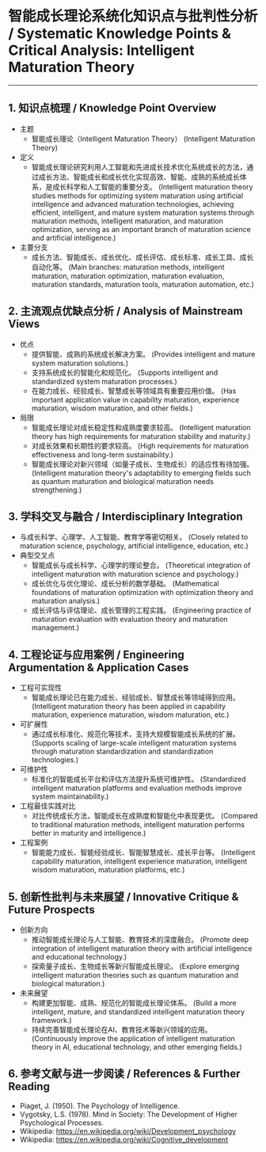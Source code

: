 # 智能成长理论系统化知识点与批判性分析 / Systematic Knowledge Points & Critical Analysis: Intelligent Maturation Theory

---

## 1. 知识点梳理 / Knowledge Point Overview

- 主题
  - 智能成长理论（Intelligent Maturation Theory）
      (Intelligent Maturation Theory)
- 定义
  - 智能成长理论研究利用人工智能和先进成长技术优化系统成长的方法，通过成长方法、智能成长和成长优化实现高效、智能、成熟的系统成长体系，是成长科学和人工智能的重要分支。
      (Intelligent maturation theory studies methods for optimizing system maturation using artificial intelligence and advanced maturation technologies, achieving efficient, intelligent, and mature system maturation systems through maturation methods, intelligent maturation, and maturation optimization, serving as an important branch of maturation science and artificial intelligence.)
- 主要分支
  - 成长方法、智能成长、成长优化、成长评估、成长标准、成长工具、成长自动化等。
      (Main branches: maturation methods, intelligent maturation, maturation optimization, maturation evaluation, maturation standards, maturation tools, maturation automation, etc.)

## 2. 主流观点优缺点分析 / Analysis of Mainstream Views

- 优点
  - 提供智能、成熟的系统成长解决方案。
      (Provides intelligent and mature system maturation solutions.)
  - 支持系统成长的智能化和规范化。
      (Supports intelligent and standardized system maturation processes.)
  - 在能力成长、经验成长、智慧成长等领域具有重要应用价值。
      (Has important application value in capability maturation, experience maturation, wisdom maturation, and other fields.)
- 局限
  - 智能成长理论对成长稳定性和成熟度要求较高。
      (Intelligent maturation theory has high requirements for maturation stability and maturity.)
  - 对成长效果和长期性的要求较高。
      (High requirements for maturation effectiveness and long-term sustainability.)
  - 智能成长理论对新兴领域（如量子成长、生物成长）的适应性有待加强。
      (Intelligent maturation theory's adaptability to emerging fields such as quantum maturation and biological maturation needs strengthening.)

## 3. 学科交叉与融合 / Interdisciplinary Integration

- 与成长科学、心理学、人工智能、教育学等密切相关。
  (Closely related to maturation science, psychology, artificial intelligence, education, etc.)
- 典型交叉点
  - 智能成长与成长科学、心理学的理论整合。
      (Theoretical integration of intelligent maturation with maturation science and psychology.)
  - 成长优化与优化理论、成长分析的数学基础。
      (Mathematical foundations of maturation optimization with optimization theory and maturation analysis.)
  - 成长评估与评估理论、成长管理的工程实践。
      (Engineering practice of maturation evaluation with evaluation theory and maturation management.)

## 4. 工程论证与应用案例 / Engineering Argumentation & Application Cases

- 工程可实现性
  - 智能成长理论已在能力成长、经验成长、智慧成长等领域得到应用。
      (Intelligent maturation theory has been applied in capability maturation, experience maturation, wisdom maturation, etc.)
- 可扩展性
  - 通过成长标准化、规范化等技术，支持大规模智能成长系统的扩展。
      (Supports scaling of large-scale intelligent maturation systems through maturation standardization and standardization technologies.)
- 可维护性
  - 标准化的智能成长平台和评估方法提升系统可维护性。
      (Standardized intelligent maturation platforms and evaluation methods improve system maintainability.)
- 工程最佳实践对比
  - 对比传统成长方法，智能成长在成熟度和智能化中表现更优。
      (Compared to traditional maturation methods, intelligent maturation performs better in maturity and intelligence.)
- 工程案例
  - 智能能力成长、智能经验成长、智能智慧成长、成长平台等。
      (Intelligent capability maturation, intelligent experience maturation, intelligent wisdom maturation, maturation platforms, etc.)

## 5. 创新性批判与未来展望 / Innovative Critique & Future Prospects

- 创新方向
  - 推动智能成长理论与人工智能、教育技术的深度融合。
      (Promote deep integration of intelligent maturation theory with artificial intelligence and educational technology.)
  - 探索量子成长、生物成长等新兴智能成长理论。
      (Explore emerging intelligent maturation theories such as quantum maturation and biological maturation.)
- 未来展望
  - 构建更加智能、成熟、规范化的智能成长理论体系。
      (Build a more intelligent, mature, and standardized intelligent maturation theory framework.)
  - 持续完善智能成长理论在AI、教育技术等新兴领域的应用。
      (Continuously improve the application of intelligent maturation theory in AI, educational technology, and other emerging fields.)

## 6. 参考文献与进一步阅读 / References & Further Reading

- Piaget, J. (1950). The Psychology of Intelligence.
- Vygotsky, L.S. (1978). Mind in Society: The Development of Higher Psychological Processes.
- Wikipedia: <https://en.wikipedia.org/wiki/Development_psychology>
- Wikipedia: <https://en.wikipedia.org/wiki/Cognitive_development>
